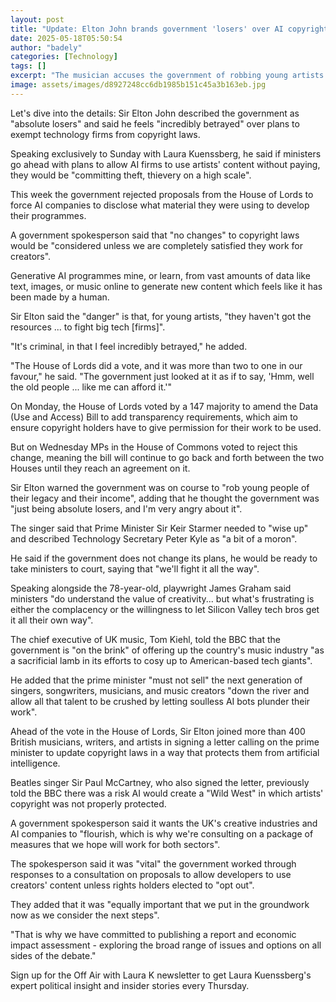 ```yaml
---
layout: post
title: "Update: Elton John brands government 'losers' over AI copyright plans"
date: 2025-05-18T05:50:54
author: "badely"
categories: [Technology]
tags: []
excerpt: "The musician accuses the government of robbing young artists over its copyright law plans."
image: assets/images/d8927248cc6db1985b151c45a3b163eb.jpg
---
```


Let's dive into the details: Sir Elton John described the government as "absolute losers" and said he feels "incredibly betrayed" over plans to exempt technology firms from copyright laws.

Speaking exclusively to Sunday with Laura Kuenssberg, he said if ministers go ahead with plans to allow AI firms to use artists' content without paying, they would be "committing theft, thievery on a high scale".

This week the government rejected proposals from the House of Lords to force AI companies to disclose what material they were using to develop their programmes.

A government spokesperson said that "no changes" to copyright laws would be "considered unless we are completely satisfied they work for creators".

Generative AI programmes mine, or learn, from vast amounts of data like text, images, or music online to generate new content which feels like it has been made by a human.

Sir Elton said the "danger" is that, for young artists, "they haven't got the resources ... to fight big tech [firms]".

"It's criminal, in that I feel incredibly betrayed," he added. 

"The House of Lords did a vote, and it was more than two to one in our favour," he said. "The government just looked at it as if to say, 'Hmm, well the old people ... like me can afford it.'"

On Monday, the House of Lords voted by a 147 majority to amend the Data (Use and Access) Bill to add transparency requirements, which aim to ensure copyright holders have to give permission for their work to be used.

But on Wednesday MPs in the House of Commons voted to reject this change, meaning the bill will continue to go back and forth between the two Houses until they reach an agreement on it.

Sir Elton warned the government was on course to "rob young people of their legacy and their income", adding that he thought the government was "just being absolute losers, and I'm very angry about it".

The singer said that Prime Minister Sir Keir Starmer needed to "wise up" and described Technology Secretary Peter Kyle as "a bit of a moron".

He said if the government does not change its plans, he would be ready to take ministers to court, saying that "we'll fight it all the way".

Speaking alongside the 78-year-old, playwright James Graham said ministers "do understand the value of creativity... but what's frustrating is either the complacency or the willingness to let Silicon Valley tech bros get it all their own way".

The chief executive of UK music, Tom Kiehl, told the BBC that the government is "on the brink" of offering up the country's music industry "as a sacrificial lamb in its efforts to cosy up to American-based tech giants".

He added that the prime minister "must not sell" the next generation of singers, songwriters, musicians, and music creators "down the river and allow all that talent to be crushed by letting soulless AI bots plunder their work".

Ahead of the vote in the House of Lords, Sir Elton joined more than 400 British musicians, writers, and artists in signing a letter calling on the prime minister to update copyright laws in a way that protects them from artificial intelligence.

Beatles singer Sir Paul McCartney, who also signed the letter, previously told the BBC there was a risk AI would create a "Wild West" in which artists' copyright was not properly protected.

A government spokesperson said it wants the UK's creative industries and AI companies to "flourish, which is why we're consulting on a package of measures that we hope will work for both sectors".

The spokesperson said it was "vital" the government worked through responses to a consultation on proposals to allow developers to use creators' content unless rights holders elected to "opt out".

They added that it was "equally important that we put in the groundwork now as we consider the next steps".

"That is why we have committed to publishing a report and economic impact assessment - exploring the broad range of issues and options on all sides of the debate."

Sign up for the Off Air with Laura K newsletter to get Laura Kuenssberg's expert political insight and insider stories every Thursday.

